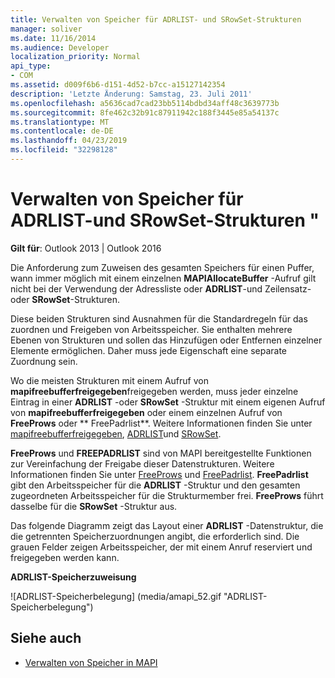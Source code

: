 ```yaml
---
title: Verwalten von Speicher für ADRLIST- und SRowSet-Strukturen
manager: soliver
ms.date: 11/16/2014
ms.audience: Developer
localization_priority: Normal
api_type:
- COM
ms.assetid: d009f6b6-d151-4d52-b7cc-a15127142354
description: 'Letzte Änderung: Samstag, 23. Juli 2011'
ms.openlocfilehash: a5636cad7cad23bb5114bdbd34aff48c3639773b
ms.sourcegitcommit: 8fe462c32b91c87911942c188f3445e85a54137c
ms.translationtype: MT
ms.contentlocale: de-DE
ms.lasthandoff: 04/23/2019
ms.locfileid: "32298128"
---
```

# <a name="managing-memory-for-adrlist-and-srowset-structures"></a>Verwalten von Speicher für ADRLIST-und SRowSet-Strukturen "

**Gilt für**: Outlook 2013 | Outlook 2016 
  
Die Anforderung zum Zuweisen des gesamten Speichers für einen Puffer, wann immer möglich mit einem einzelnen **MAPIAllocateBuffer** -Aufruf gilt nicht bei der Verwendung der Adressliste oder **ADRLIST**-und Zeilensatz-oder **SRowSet**-Strukturen. 
  
Diese beiden Strukturen sind Ausnahmen für die Standardregeln für das zuordnen und Freigeben von Arbeitsspeicher. Sie enthalten mehrere Ebenen von Strukturen und sollen das Hinzufügen oder Entfernen einzelner Elemente ermöglichen. Daher muss jede Eigenschaft eine separate Zuordnung sein. 

Wo die meisten Strukturen mit einem Aufruf von **mapifreebufferfreigegeben**freigegeben werden, muss jeder einzelne Eintrag in einer **ADRLIST** -oder **SRowSet** -Struktur mit einem eigenen Aufruf von **mapifreebufferfreigegeben** oder einem einzelnen Aufruf von **FreeProws** oder ** FreePadrlist**. Weitere Informationen finden Sie unter [mapifreebufferfreigegeben](mapifreebuffer.md), [ADRLIST](adrlist.md)und [SRowSet](srowset.md). 

**FreeProws** und **FREEPADRLIST** sind von MAPI bereitgestellte Funktionen zur Vereinfachung der Freigabe dieser Datenstrukturen. Weitere Informationen finden Sie unter [FreeProws](freeprows.md) und [FreePadrlist](freepadrlist.md). **FreePadrlist** gibt den Arbeitsspeicher für die **ADRLIST** -Struktur und den gesamten zugeordneten Arbeitsspeicher für die Strukturmember frei. **FreeProws** führt dasselbe für die **SRowSet** -Struktur aus. 
  
Das folgende Diagramm zeigt das Layout einer **ADRLIST** -Datenstruktur, die die getrennten Speicherzuordnungen angibt, die erforderlich sind. Die grauen Felder zeigen Arbeitsspeicher, der mit einem Anruf reserviert und freigegeben werden kann. 
  
**ADRLIST-Speicherzuweisung**
  
![ADRLIST-Speicherbelegung] (media/amapi_52.gif "ADRLIST-Speicherbelegung")
  
## <a name="see-also"></a>Siehe auch

- [Verwalten von Speicher in MAPI](managing-memory-in-mapi.md)

